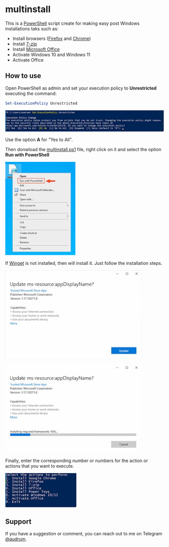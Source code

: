 # multinstall

This is a [PowerShell](https://docs.microsoft.com/en-us/powershell) script create for making easy post Windows installations taks such as:

* Install browsers ([Firefox](https://www.mozilla.org/en-US/firefox/new/) and [Chrome](https://www.google.com/chrome/index.html))
* Install [7-zip](https://www.7-zip.org)
* Install [Microsoft Office](https://www.office.com)
* Activate Windows 10 and Windows 11
* Activate Office

## How to use

Open PowerShell as admin and set your execution policy to **Unrestricted** executing the command:

```PowerShell
Set-ExecutionPolicy Unrestricted
```

![Execution policy unrestricted](/Assets/SCR-20220620-2z9.jpg)

Use the option **A** for "Yes to All".

Then donwload the [multinstall.ps1]() file, right click on it and select the option **Run with PowerShell**

![Run with PowerShell](/Assets/SCR-20220620-2uy.jpg)

If [Winget](https://github.com/microsoft/winget-cli) is not installed, then will install it. Just follow the installation steps.

![Update AppInstaller](/Assets/SCR-20220620-46a.jpg)

![Updating AppInstaller](/Assets/SCR-20220620-46g.jpg)

Finally, enter the corresponding number or numbers for the action or actions that you want to execute.

![Options](/Assets/SCR-20220620-48u.jpg)

## Support

If you have a suggestion or comment, you can reach out to me on Telegram [@audrum](https://t.me/audrum). 